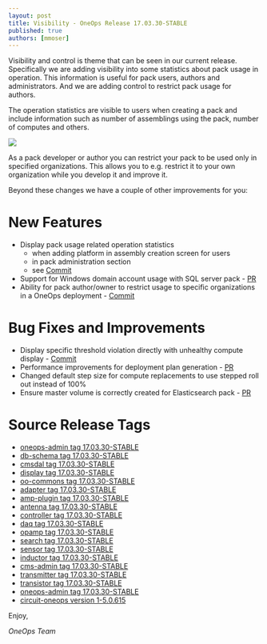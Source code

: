```yaml
---
layout: post
title: Visibility - OneOps Release 17.03.30-STABLE
published: true
authors: [mmoser]
---
```


Visibility and control is theme that can be seen in our current release. Specifically we are adding visibility into some
statistics about pack usage in operation.  This information is useful for pack users, authors and administrators.
And we are adding control to restrict pack usage for authors.

<!--more-->

The operation statistics are visible to users when creating a pack and include information such as number of assemblings
using the pack, number of computes and others.

<img src="../../assets/img/ui/pack-operation-stats.png"/>

As a pack developer or author you can restrict your pack to be used only in specified organizations. This allows you to
e.g. restrict it to your own organization while you develop it and improve it.

Beyond these changes we have a couple of other improvements for you:

# New Features

* Display pack usage related operation statistics
  * when adding platform in assembly creation screen for users
  * in pack administration section
  * see [Commit](https://github.com/oneops/display/commit/77a57fe6cb8231c3fc34e7667be739dfbc46d45c)
* Support for Windows domain account usage with SQL server pack - [PR](https://github.com/oneops/circuit-oneops-1/pull/750)
* Ability for pack author/owner to restrict usage to specific organizations in a OneOps deployment - [Commit](https://github.com/oneops/display/commit/77a57fe6cb8231c3fc34e7667be739dfbc46d45c)

# Bug Fixes and Improvements

* Display specific threshold violation directly with unhealthy compute display - [Commit](https://github.com/oneops/display/pull/173/commits/2bac557cb5e86b677b7ee5777661ef73eff84df2)
* Performance improvements for deployment plan generation - [PR](https://github.com/oneops/transistor/pull/101)
* Changed default step size for compute replacements to use stepped roll out instead of 100%
* Ensure master volume is correctly created for Elasticsearch pack - [PR](https://github.com/oneops/circuit-oneops-1/pull/759)

# Source Release Tags

- [oneops-admin tag 17.03.30-STABLE](https://github.com/oneops/oneops-admin/tree/17.03.30-STABLE)
- [db-schema tag 17.03.30-STABLE](https://github.com/oneops/db-schema/tree/17.03.30-STABLE)
- [cmsdal tag 17.03.30-STABLE](https://github.com/oneops/cmsdal/tree/17.03.30-STABLE)
- [display tag 17.03.30-STABLE](https://github.com/oneops/display/tree/17.03.30-STABLE)
- [oo-commons tag 17.03.30-STABLE](https://github.com/oneops/oo-commons/tree/17.03.30-STABLE)
- [adapter tag 17.03.30-STABLE](https://github.com/oneops/adapter/tree/17.03.30-STABLE)
- [amp-plugin tag 17.03.30-STABLE](https://github.com/oneops/amq-plugin/tree/17.03.30-STABLE)
- [antenna tag 17.03.30-STABLE](https://github.com/oneops/antenna/tree/17.03.30-STABLE)
- [controller tag 17.03.30-STABLE](https://github.com/oneops/controller/tree/17.03.30-STABLE)
- [daq tag 17.03.30-STABLE](https://github.com/oneops/daq/tree/17.03.30-STABLE)
- [opamp tag 17.03.30-STABLE](https://github.com/oneops/opamp/tree/17.03.30-STABLE)
- [search tag 17.03.30-STABLE](https://github.com/oneops/search/tree/17.03.30-STABLE)
- [sensor tag 17.03.30-STABLE](https://github.com/oneops/sensor/tree/17.03.30-STABLE)
- [inductor tag 17.03.30-STABLE](https://github.com/oneops/inductor/tree/17.03.30-STABLE)
- [cms-admin tag 17.03.30-STABLE](https://github.com/oneops/cms-admin/tree/17.03.30-STABLE)
- [transmitter tag 17.03.30-STABLE](https://github.com/oneops/transmitter/tree/17.03.30-STABLE)
- [transistor tag 17.03.30-STABLE](https://github.com/oneops/transistor/tree/17.03.30-STABLE)
- [oneops-admin tag 17.03.30-STABLE](https://github.com/oneops/oneops-admin/tree/17.03.30-STABLE)
- [circuit-oneops version 1-5.0.615](https://github.com/oneops/circuit-oneops-1/releases/tag/circuit-oneops-1-5.0.615)

Enjoy,

_OneOps Team_

